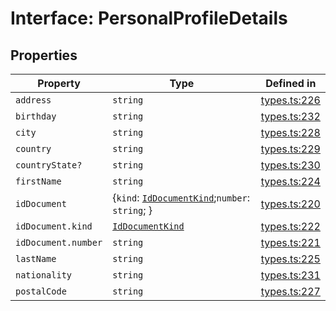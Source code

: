 # Interface: PersonalProfileDetails

## Properties

| Property | Type | Defined in |
| ------ | ------ | ------ |
| `address` | `string` | [types.ts:226](https://github.com/monerium/js-monorepo/blob/main/packages/sdk/src/types.ts#L226) |
| `birthday` | `string` | [types.ts:232](https://github.com/monerium/js-monorepo/blob/main/packages/sdk/src/types.ts#L232) |
| `city` | `string` | [types.ts:228](https://github.com/monerium/js-monorepo/blob/main/packages/sdk/src/types.ts#L228) |
| `country` | `string` | [types.ts:229](https://github.com/monerium/js-monorepo/blob/main/packages/sdk/src/types.ts#L229) |
| `countryState?` | `string` | [types.ts:230](https://github.com/monerium/js-monorepo/blob/main/packages/sdk/src/types.ts#L230) |
| `firstName` | `string` | [types.ts:224](https://github.com/monerium/js-monorepo/blob/main/packages/sdk/src/types.ts#L224) |
| `idDocument` | \{`kind`: [`IdDocumentKind`](/docs/packages/sdk/enumerations/IdDocumentKind.md);`number`: `string`; \} | [types.ts:220](https://github.com/monerium/js-monorepo/blob/main/packages/sdk/src/types.ts#L220) |
| `idDocument.kind` | [`IdDocumentKind`](/docs/packages/sdk/enumerations/IdDocumentKind.md) | [types.ts:222](https://github.com/monerium/js-monorepo/blob/main/packages/sdk/src/types.ts#L222) |
| `idDocument.number` | `string` | [types.ts:221](https://github.com/monerium/js-monorepo/blob/main/packages/sdk/src/types.ts#L221) |
| `lastName` | `string` | [types.ts:225](https://github.com/monerium/js-monorepo/blob/main/packages/sdk/src/types.ts#L225) |
| `nationality` | `string` | [types.ts:231](https://github.com/monerium/js-monorepo/blob/main/packages/sdk/src/types.ts#L231) |
| `postalCode` | `string` | [types.ts:227](https://github.com/monerium/js-monorepo/blob/main/packages/sdk/src/types.ts#L227) |
